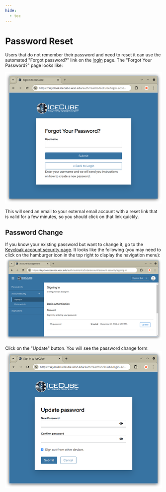 ```yaml
---
hide:
  - toc
---
```


# Password Reset

Users that do not remember their password and need to reset it can use
the automated "Forgot password?" link on the [login](user_login.md) page.
The "Forgot Your Password?" page looks like:

![password reset](images/keycloak_reset_pwd.png)

This will send an email to your external email account with a reset link
that is valid for a few minutes, so you should click on that link quickly.

## Password Change

If you know your existing password but want to change it, go to the
[Keycloak account security page](https://keycloak.icecube.wisc.edu/auth/realms/IceCube/account/#/account-security/signing-in).
It looks like the following (you may need to click on the hamburger icon in the top right to display the navigation menu):
![account security](images/keycloak_account_security.png)

Click on the "Update" button. You will see the password change form:
![account change password](images/keycloak_password.png)
